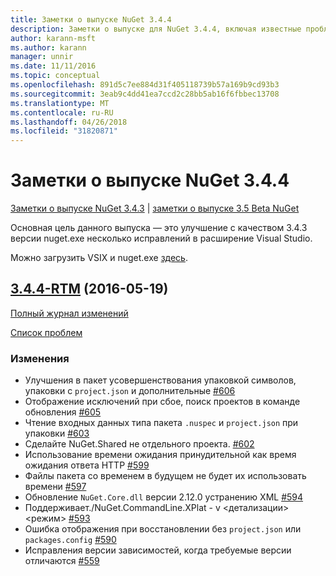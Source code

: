 ```yaml
---
title: Заметки о выпуске NuGet 3.4.4
description: Заметки о выпуске для NuGet 3.4.4, включая известные проблемы, исправленные ошибки, добавленные функции и DCR.
author: karann-msft
ms.author: karann
manager: unnir
ms.date: 11/11/2016
ms.topic: conceptual
ms.openlocfilehash: 891d5c7ee884d31f405118739b57a169b9cd93b3
ms.sourcegitcommit: 3eab9c4dd41ea7ccd2c28bb5ab16f6fbbec13708
ms.translationtype: MT
ms.contentlocale: ru-RU
ms.lasthandoff: 04/26/2018
ms.locfileid: "31820871"
---
```

# <a name="nuget-344-release-notes"></a>Заметки о выпуске NuGet 3.4.4

[Заметки о выпуске NuGet 3.4.3](../release-notes/nuget-3.4.3.md) | [заметки о выпуске 3.5 Beta NuGet](../release-notes/nuget-3.5-Beta.md)

Основная цель данного выпуска — это улучшение с качеством 3.4.3 версии nuget.exe несколько исправлений в расширение Visual Studio.

Можно загрузить VSIX и nuget.exe [здесь](https://dist.nuget.org/index.html).

## <a name="344-rtmhttpsgithubcomnugetnugetclienttree344-rtm-2016-05-19"></a>[3.4.4-RTM](https://github.com/NuGet/NuGet.Client/tree/3.4.4-rtm) (2016-05-19)

[Полный журнал изменений](https://github.com/NuGet/NuGet.Client/compare/3.5.0-beta-final...3.4.4-rtm)

[Список проблем](https://github.com/NuGet/Home/issues?q=is%3Aissue+milestone%3A3.4.4+is%3Aclosed)

### <a name="changes"></a>Изменения

- Улучшения в пакет усовершенствования упаковкой символов, упаковки с `project.json` и дополнительные [ \#606](https://github.com/NuGet/NuGet.Client/pull/606)
- Отображение исключений при сбое, поиск проектов в команде обновления [\#605](https://github.com/NuGet/NuGet.Client/pull/605)
- Чтение входных данных типа пакета `.nuspec` и `project.json` при упаковки [ \#603](https://github.com/NuGet/NuGet.Client/pull/603)
- Сделайте NuGet.Shared не отдельного проекта. [\#602](https://github.com/NuGet/NuGet.Client/pull/602)
- Использование времени ожидания принудительной как время ожидания ответа HTTP [ \#599](https://github.com/NuGet/NuGet.Client/pull/599)
- Файлы пакета со временем в будущем не будет их использовать времени [ \#597](https://github.com/NuGet/NuGet.Client/pull/597)
- Обновление `NuGet.Core.dll` версии 2.12.0 устранению XML [ \#594](https://github.com/NuGet/NuGet.Client/pull/594)
- Поддерживает./NuGet.CommandLine.XPlat - v \<детализации\> \<режим\> [ \#593](https://github.com/NuGet/NuGet.Client/pull/593)
- Ошибка отображения при восстановлении без `project.json` или `packages.config` [ \#590](https://github.com/NuGet/NuGet.Client/pull/590)
- Исправления версии зависимостей, когда требуемые версии отличаются [ \#559](https://github.com/NuGet/NuGet.Client/pull/559)